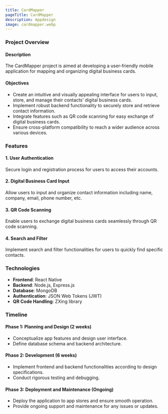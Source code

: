 ```yaml
---
title: CardMapper
pageTitle: CardMapper
description: Appdesign
image: cardmapper.webp
---
```


### Project Overview

#### Description

The CardMapper project is aimed at developing a user-friendly mobile application for mapping and organizing digital business cards. 

#### Objectives

- Create an intuitive and visually appealing interface for users to input, store, and manage their contacts' digital business cards.
- Implement robust backend functionality to securely store and retrieve contact information.
- Integrate features such as QR code scanning for easy exchange of digital business cards.
- Ensure cross-platform compatibility to reach a wider audience across various devices.

### Features

#### 1. User Authentication
Secure login and registration process for users to access their accounts.

#### 2. Digital Business Card Input
Allow users to input and organize contact information including name, company, email, phone number, etc.

#### 3. QR Code Scanning
Enable users to exchange digital business cards seamlessly through QR code scanning.

#### 4. Search and Filter
Implement search and filter functionalities for users to quickly find specific contacts.

### Technologies

- **Frontend**: React Native
- **Backend**: Node.js, Express.js
- **Database**: MongoDB
- **Authentication**: JSON Web Tokens (JWT)
- **QR Code Handling**: ZXing library

### Timeline

#### Phase 1: Planning and Design (2 weeks)
- Conceptualize app features and design user interface.
- Define database schema and backend architecture.

#### Phase 2: Development (6 weeks)
- Implement frontend and backend functionalities according to design specifications.
- Conduct rigorous testing and debugging.

#### Phase 3: Deployment and Maintenance (Ongoing)
- Deploy the application to app stores and ensure smooth operation.
- Provide ongoing support and maintenance for any issues or updates.